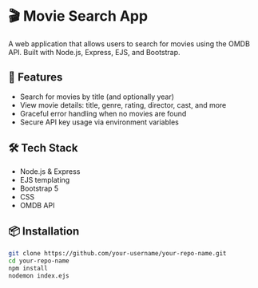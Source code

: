 # 🎬 Movie Search App

A web application that allows users to search for movies using the OMDB API. Built with Node.js, Express, EJS, and Bootstrap.

## 🚀 Features
- Search for movies by title (and optionally year)
- View movie details: title, genre, rating, director, cast, and more
- Graceful error handling when no movies are found
- Secure API key usage via environment variables

## 🛠️ Tech Stack
- Node.js & Express
- EJS templating
- Bootstrap 5
- CSS
- OMDB API

## 📦 Installation

```bash
git clone https://github.com/your-username/your-repo-name.git
cd your-repo-name
npm install
nodemon index.ejs
